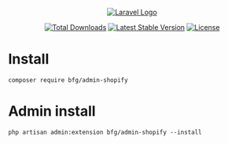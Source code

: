 <p align="center"><a href="https://wood.veskod.com/documentation/admin-panel" target="_blank">
<img src="https://wood.veskod.com/images/logo.png" alt="Laravel Logo">
</a></p>

<p align="center">
<a href="https://packagist.org/packages/bfg/admin-shopify"><img src="https://img.shields.io/packagist/dt/bfg/admin-shopify" alt="Total Downloads"></a>
<a href="https://packagist.org/packages/bfg/admin-shopify"><img src="https://img.shields.io/packagist/v/bfg/admin-shopify" alt="Latest Stable Version"></a>
<a href="https://packagist.org/packages/bfg/admin-shopify"><img src="https://img.shields.io/packagist/l/bfg/admin-shopify" alt="License"></a>
</p>

# Install
```
composer require bfg/admin-shopify
```
# Admin install
```
php artisan admin:extension bfg/admin-shopify --install
```

